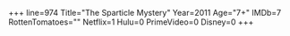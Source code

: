 +++
line=974
Title="The Sparticle Mystery"
Year=2011
Age="7+"
IMDb=7
RottenTomatoes=""
Netflix=1
Hulu=0
PrimeVideo=0
Disney=0
+++

